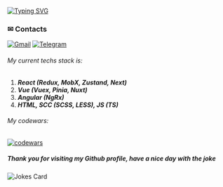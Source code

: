 [![Typing SVG](https://readme-typing-svg.demolab.com?font=Fira+Code&pause=1000&multiline=true&width=700&lines=My+name+is+Max%2C+I'+m+a+Frontend+Developer)](https://git.io/typing-svg)
### ✉ Contacts
<p>
    <a href="mailto:frakiec3600@gmail.com"><img alt="Gmail" src="https://img.shields.io/badge/Gmail-D14836?style=for-the-badge&logo=gmail&logoColor=white"></a>
    <a href="https://t.me/LoginovskyMax"><img alt="Telegram" src="https://img.shields.io/badge/Telegram-2CA5E0?style=for-the-badge&logo=telegram&logoColor=white"></a>
</p>

###### My current techs stack is: 
 1. **_React (Redux, MobX, Zustand, Next)_**
 2. **_Vue (Vuex, Pinia, Nuxt)_**
 3. **_Angular (NgRx)_**
 4. **_HTML, SCC (SCSS, LESS), JS (TS)_**

###### My codewars:  
[![codewars](https://www.codewars.com/users/Loginovsky%20Max/badges/large)](https://www.codewars.com/users/Loginovsky%20Max) 

##### Thank you for visiting my Github profile, have a nice day with the joke
![Jokes Card](https://readme-jokes.vercel.app/api?hideBorder&theme=vue-dark)
